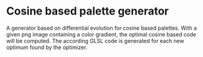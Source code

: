 # Cosine based palette generator

A generator based on differential evolution for cosine based palettes. With a given png image containing a color gradient, the optimal cosine based code will be computed. The according GLSL code is generated for each new optimum found by the optimizer.
